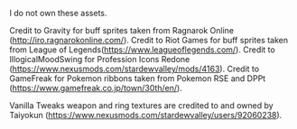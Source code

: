I do not own these assets.

Credit to Gravity for buff sprites taken from Ragnarok Online (http://iro.ragnarokonline.com/).
Credit to Riot Games for buff sprites taken from League of Legends(https://www.leagueoflegends.com/).
Credit to IllogicalMoodSwing for Profession Icons Redone (https://www.nexusmods.com/stardewvalley/mods/4163).
Credit to GameFreak for Pokemon ribbons taken from Pokemon RSE and DPPt (https://www.gamefreak.co.jp/town/30th/en/).

Vanilla Tweaks weapon and ring textures are credited to and owned by Taiyokun (https://www.nexusmods.com/stardewvalley/users/92060238).